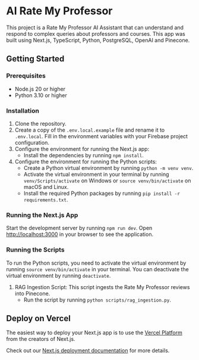 # AI Rate My Professor

This project is a Rate My Professor AI Assistant that can understand and respond to complex queries about professors and courses. This app was built using Next.js, TypeScript, Python, PostgreSQL, OpenAI and Pinecone.

## Getting Started

### Prerequisites

- Node.js 20 or higher
- Python 3.10 or higher

### Installation

1. Clone the repository.
2. Create a copy of the `.env.local.example` file and rename it to `.env.local`. Fill in the environment variables with your Firebase project configuration.
3. Configure the environment for running the Next.js app:
   - Install the dependencies by running `npm install`.
4. Configure the environment for running the Python scripts:
   - Create a Python virtual environment by running `python -m venv venv`.
   - Activate the virtual environment in your terminal by running `venv/Scripts/activate` on Windows or `source venv/bin/activate` on macOS and Linux.
   - Install the required Python packages by running `pip install -r requirements.txt`.
   
### Running the Next.js App

Start the development server by running `npm run dev`. Open [http://localhost:3000](http://localhost:3000) in your browser to see the application.

### Running the Scripts

To run the Python scripts, you need to activate the virtual environment by running `source venv/bin/activate` in your terminal. You can deactivate the virtual environment by running `deactivate`.

1. RAG Ingestion Script: This script ingests the Rate My Professor reviews into Pinecone.
   - Run the script by running `python scripts/rag_ingestion.py`.

## Deploy on Vercel

The easiest way to deploy your Next.js app is to use the [Vercel Platform](https://vercel.com/new?utm_medium=default-template&filter=next.js&utm_source=create-next-app&utm_campaign=create-next-app-readme) from the creators of Next.js.

Check out our [Next.js deployment documentation](https://nextjs.org/docs/deployment) for more details.
